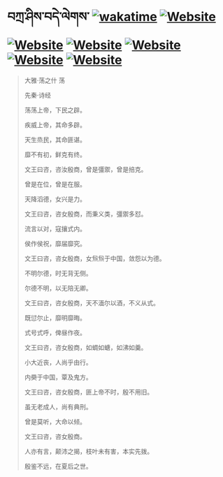 # བཀྲ་ཤིས་བདེ་ལེགས་	[![wakatime](https://wakatime.com/badge/user/5043ee4a-e361-4607-9d47-d557f2005d05.svg)](https://wakatime.com/@5043ee4a-e361-4607-9d47-d557f2005d05)	[![Website](https://img.shields.io/website?label=&up_color=orange&up_message=Tianchi&url=https%3A%2F%2Fshields.io)](https://tianchi.aliyun.com/home/science/scienceDetail?userId=1095279182618)	[![Website](https://img.shields.io/website?label=&up_color=gay&up_message=Yuque&url=https%3A%2F%2Fshields.io)](https://www.yuque.com/ivanaxu)	[![Website](https://img.shields.io/website?label=&up_color=brown&up_message=Leetcode&url=https%3A%2F%2Fshields.io)](https://leetcode.cn/u/ivanaxu)	[![Website](https://img.shields.io/website?label=&up_color=violet&up_message=AIstudio&url=https%3A%2F%2Fshields.io)](https://aistudio.baidu.com/aistudio/personalcenter/thirdview/979775)	[![Website](https://img.shields.io/website?label=&up_color=red&up_message=Gitee&url=https%3A%2F%2Fshields.io)](https://gitee.com/IvanaXu)	[![Website](https://img.shields.io/website?label=&up_color=yellow&up_message=Monkeytype&url=https%3A%2F%2Fshields.io)](https://monkeytype.com/profile/IvanaXu)
> 大雅·荡之什 荡
>
> 先秦·诗经
>
> 荡荡上帝，下民之辟。
> 
> 疾威上帝，其命多辟。
> 
> 天生烝民，其命匪谌。
> 
> 靡不有初，鲜克有终。
> 
> 文王曰咨，咨汝殷商，曾是彊禦，曾是掊克。
> 
> 曾是在位，曾是在服。
> 
> 天降滔德，女兴是力。
> 
> 文王曰咨，咨女殷商，而秉义类，彊禦多怼。
> 
> 流言以对，寇攘式内。
> 
> 侯作侯祝，靡届靡究。
> 
> 文王曰咨，咨女殷商，女炰炰于中国，敛怨以为德。
> 
> 不明尔德，时无背无侧。
> 
> 尔德不明，以无陪无卿。
> 
> 文王曰咨，咨女殷商，天不湎尔以酒，不义从式。
> 
> 既愆尔止，靡明靡晦。
> 
> 式号式呼，俾昼作夜。
> 
> 文王曰咨，咨女殷商，如蜩如螗，如沸如羹。
> 
> 小大近丧，人尚乎由行。
> 
> 内奰于中国，覃及鬼方。
> 
> 文王曰咨，咨女殷商，匪上帝不时，殷不用旧。
> 
> 虽无老成人，尚有典刑。
> 
> 曾是莫听，大命以倾。
> 
> 文王曰咨，咨女殷商。
> 
> 人亦有言，颠沛之揭，枝叶未有害，本实先拨。
> 
> 殷鉴不远，在夏后之世。
